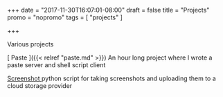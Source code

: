 +++
date = "2017-11-30T16:07:01-08:00"
draft = false
title = "Projects"
promo =  "nopromo"
tags = [ "projects" ]

+++

Various projects

[ Paste ]({{< relref "paste.md" >}})
An hour long project where I wrote a paste server and shell script client

[ Screenshot ](https://github.com/sigmonsays)
python script for taking screenshots and uploading them to a cloud storage provider 
